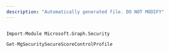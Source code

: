```yaml
---
description: "Automatically generated file. DO NOT MODIFY"
---
```


```powershellv1

Import-Module Microsoft.Graph.Security

Get-MgSecuritySecureScoreControlProfile

```